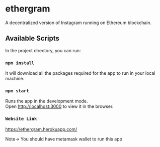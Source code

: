 # ethergram

A decentralized version of Instagram running on Ethereum blockchain.

## Available Scripts

In the project directory, you can run:

### `npm install`

It will download all the packages required for the app to run in your local machine.

### `npm start`

Runs the app in the development mode.<br />
Open [http://localhost:3000](http://localhost:3000) to view it in the browser.

### `Website Link`
https://ethergram.herokuapp.com/ <br />

Note-> You should have metamask wallet to run this app
